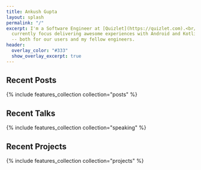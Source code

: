 ```yaml
---
title: Ankush Gupta
layout: splash
permalink: "/"
excerpt: I'm a Software Engineer at [Quizlet](https://quizlet.com).<br/><br/>I
  currently focus delivering awesome experiences with Android and Kotlin Multiplatform
  -- both for our users and my fellow engineers.
header:
  overlay_color: "#333"
  show_overlay_excerpt: true
---
```

## Recent Posts

{% include features_collection collection="posts" %}

## Recent Talks

{% include features_collection collection="speaking" %}

## Recent Projects

{% include features_collection collection="projects" %}
